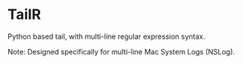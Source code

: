 TailR
=====

Python based tail, with multi-line regular expression syntax.

Note: Designed specifically for multi-line Mac System Logs (NSLog).
